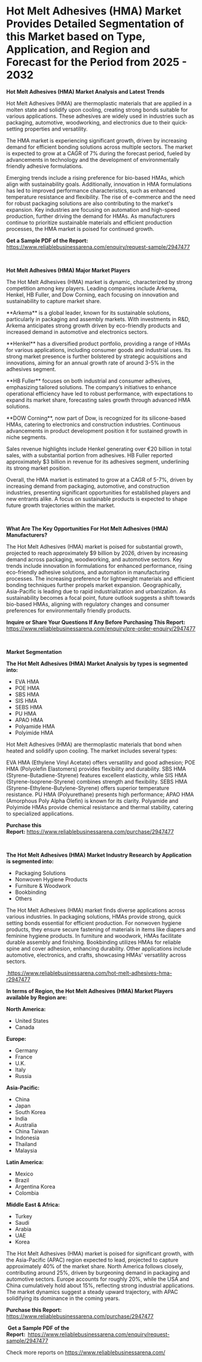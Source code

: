 <p><h1>Hot Melt Adhesives (HMA) Market Provides Detailed Segmentation of this Market based on Type, Application, and Region and Forecast for the Period from 2025 - 2032</h1></p><p><strong>Hot Melt Adhesives (HMA) Market Analysis and Latest Trends</strong></p>
<p><p>Hot Melt Adhesives (HMA) are thermoplastic materials that are applied in a molten state and solidify upon cooling, creating strong bonds suitable for various applications. These adhesives are widely used in industries such as packaging, automotive, woodworking, and electronics due to their quick-setting properties and versatility. </p><p>The HMA market is experiencing significant growth, driven by increasing demand for efficient bonding solutions across multiple sectors. The market is expected to grow at a CAGR of 7% during the forecast period, fueled by advancements in technology and the development of environmentally friendly adhesive formulations. </p><p>Emerging trends include a rising preference for bio-based HMAs, which align with sustainability goals. Additionally, innovation in HMA formulations has led to improved performance characteristics, such as enhanced temperature resistance and flexibility. The rise of e-commerce and the need for robust packaging solutions are also contributing to the market's expansion. Key industries are focusing on automation and high-speed production, further driving the demand for HMAs. As manufacturers continue to prioritize sustainable materials and efficient production processes, the HMA market is poised for continued growth.</p></p>
<p><strong>Get a Sample PDF of the Report:&nbsp;</strong> <a href="https://www.reliablebusinessarena.com/enquiry/request-sample/2947477?utm_campaign=2992&utm_medium=2&utm_source=Github&utm_content=ia&utm_term=12032025&utm_id=hot-melt-adhesives-hma">https://www.reliablebusinessarena.com/enquiry/request-sample/2947477</a></p>
<p>&nbsp;</p>
<p><strong>Hot Melt Adhesives (HMA) Major Market Players</strong></p>
<p><p>The Hot Melt Adhesives (HMA) market is dynamic, characterized by strong competition among key players. Leading companies include Arkema, Henkel, HB Fuller, and Dow Corning, each focusing on innovation and sustainability to capture market share.</p><p>**Arkema** is a global leader, known for its sustainable solutions, particularly in packaging and assembly markets. With investments in R&D, Arkema anticipates strong growth driven by eco-friendly products and increased demand in automotive and electronics sectors.</p><p>**Henkel** has a diversified product portfolio, providing a range of HMAs for various applications, including consumer goods and industrial uses. Its strong market presence is further bolstered by strategic acquisitions and innovations, aiming for an annual growth rate of around 3-5% in the adhesives segment.</p><p>**HB Fuller** focuses on both industrial and consumer adhesives, emphasizing tailored solutions. The company’s initiatives to enhance operational efficiency have led to robust performance, with expectations to expand its market share, forecasting sales growth through advanced HMA solutions.</p><p>**DOW Corning**, now part of Dow, is recognized for its silicone-based HMAs, catering to electronics and construction industries. Continuous advancements in product development position it for sustained growth in niche segments.</p><p>Sales revenue highlights include Henkel generating over €20 billion in total sales, with a substantial portion from adhesives. HB Fuller reported approximately $3 billion in revenue for its adhesives segment, underlining its strong market position.</p><p>Overall, the HMA market is estimated to grow at a CAGR of 5-7%, driven by increasing demand from packaging, automotive, and construction industries, presenting significant opportunities for established players and new entrants alike. A focus on sustainable products is expected to shape future growth trajectories within the market.</p></p>
<p>&nbsp;</p>
<p><strong>What Are The Key Opportunities For Hot Melt Adhesives (HMA) Manufacturers?</strong></p>
<p><p>The Hot Melt Adhesives (HMA) market is poised for substantial growth, projected to reach approximately $9 billion by 2026, driven by increasing demand across packaging, woodworking, and automotive sectors. Key trends include innovation in formulations for enhanced performance, rising eco-friendly adhesive solutions, and automation in manufacturing processes. The increasing preference for lightweight materials and efficient bonding techniques further propels market expansion. Geographically, Asia-Pacific is leading due to rapid industrialization and urbanization. As sustainability becomes a focal point, future outlook suggests a shift towards bio-based HMAs, aligning with regulatory changes and consumer preferences for environmentally friendly products.</p></p>
<p><strong>Inquire or Share Your Questions If Any Before Purchasing This Report:</strong> <a href="https://www.reliablebusinessarena.com/enquiry/pre-order-enquiry/2947477?utm_campaign=2992&utm_medium=2&utm_source=Github&utm_content=ia&utm_term=12032025&utm_id=hot-melt-adhesives-hma">https://www.reliablebusinessarena.com/enquiry/pre-order-enquiry/2947477</a></p>
<p>&nbsp;</p>
<p><strong>Market Segmentation</strong></p>
<p><strong>The Hot Melt Adhesives (HMA) Market Analysis by types is segmented into:</strong></p>
<p><ul><li>EVA HMA</li><li>POE HMA</li><li>SBS HMA</li><li>SIS HMA</li><li>SEBS HMA</li><li>PU HMA</li><li>APAO HMA</li><li>Polyamide HMA</li><li>Polyimide HMA</li></ul></p>
<p><p>Hot Melt Adhesives (HMA) are thermoplastic materials that bond when heated and solidify upon cooling. The market includes several types: </p><p>EVA HMA (Ethylene Vinyl Acetate) offers versatility and good adhesion; POE HMA (Polyolefin Elastomers) provides flexibility and durability. SBS HMA (Styrene-Butadiene-Styrene) features excellent elasticity, while SIS HMA (Styrene-Isoprene-Styrene) combines strength and flexibility. SEBS HMA (Styrene-Ethylene-Butylene-Styrene) offers superior temperature resistance. PU HMA (Polyurethane) presents high performance; APAO HMA (Amorphous Poly Alpha Olefin) is known for its clarity. Polyamide and Polyimide HMAs provide chemical resistance and thermal stability, catering to specialized applications.</p></p>
<p><strong>Purchase this Report:&nbsp;</strong><a href="https://www.reliablebusinessarena.com/purchase/2947477?utm_campaign=2992&utm_medium=2&utm_source=Github&utm_content=ia&utm_term=12032025&utm_id=hot-melt-adhesives-hma">https://www.reliablebusinessarena.com/purchase/2947477</a></p>
<p>&nbsp;</p>
<p><strong>The Hot Melt Adhesives (HMA) Market Industry Research by Application is segmented into:</strong></p>
<p><ul><li>Packaging Solutions</li><li>Nonwoven Hygiene Products</li><li>Furniture & Woodwork</li><li>Bookbinding</li><li>Others</li></ul></p>
<p><p>The Hot Melt Adhesives (HMA) market finds diverse applications across various industries. In packaging solutions, HMAs provide strong, quick setting bonds essential for efficient production. For nonwoven hygiene products, they ensure secure fastening of materials in items like diapers and feminine hygiene products. In furniture and woodwork, HMAs facilitate durable assembly and finishing. Bookbinding utilizes HMAs for reliable spine and cover adhesion, enhancing durability. Other applications include automotive, electronics, and crafts, showcasing HMAs' versatility across sectors.</p></p>
<p><a href="https://www.reliablebusinessarena.com/hot-melt-adhesives-hma-r2947477?utm_campaign=2992&utm_medium=2&utm_source=Github&utm_content=ia&utm_term=12032025&utm_id=hot-melt-adhesives-hma">&nbsp;https://www.reliablebusinessarena.com/hot-melt-adhesives-hma-r2947477</a></p>
<p><strong>In terms of Region, the Hot Melt Adhesives (HMA) Market Players available by Region are:</strong></p>
<p>
    <p> <strong> North America: </strong>
        <ul>
            <li>United States</li>
            <li>Canada</li>
        </ul>
        </p> 
    <p> <strong> Europe: </strong>
        <ul>
            <li>Germany</li>
            <li>France</li>
            <li>U.K.</li>
            <li>Italy</li>
            <li>Russia</li>
        </ul>
        </p> 
    <p> <strong> Asia-Pacific: </strong>
        <ul>
            <li>China</li>
            <li>Japan</li>
            <li>South Korea</li>
            <li>India</li>
            <li>Australia</li>
            <li>China Taiwan</li>
            <li>Indonesia</li>
            <li>Thailand</li>
            <li>Malaysia</li>
        </ul>
        </p> 
    <p> <strong> Latin America: </strong>
        <ul>
            <li>Mexico</li>
            <li>Brazil</li>
            <li>Argentina Korea</li>
            <li>Colombia</li>
        </ul>
        </p> 
    <p> <strong> Middle East & Africa: </strong>
        <ul>
            <li>Turkey</li>
            <li>Saudi</li>
            <li>Arabia</li>
            <li>UAE</li>
            <li>Korea</li>
        </ul>
    </p>
    </p>
<p><p>The Hot Melt Adhesives (HMA) market is poised for significant growth, with the Asia-Pacific (APAC) region expected to lead, projected to capture approximately 40% of the market share. North America follows closely, contributing around 25%, driven by burgeoning demand in packaging and automotive sectors. Europe accounts for roughly 20%, while the USA and China cumulatively hold about 15%, reflecting strong industrial applications. The market dynamics suggest a steady upward trajectory, with APAC solidifying its dominance in the coming years.</p></p>
<p><strong>Purchase this Report: </strong><a href="https://www.reliablebusinessarena.com/purchase/2947477?utm_campaign=2992&utm_medium=2&utm_source=Github&utm_content=ia&utm_term=12032025&utm_id=hot-melt-adhesives-hma">https://www.reliablebusinessarena.com/purchase/2947477</a></p>
<p>&nbsp;<strong>Get a Sample PDF of the Report:&nbsp;&nbsp;</strong><a href="https://www.reliablebusinessarena.com/enquiry/request-sample/2947477?utm_campaign=2992&utm_medium=2&utm_source=Github&utm_content=ia&utm_term=12032025&utm_id=hot-melt-adhesives-hma">https://www.reliablebusinessarena.com/enquiry/request-sample/2947477</a></p>
<p><strong></strong></p>
<p>Check more reports on <a href="https://www.reliablebusinessarena.com/?utm_campaign=2992&utm_medium=2&utm_source=Github&utm_content=ia&utm_term=12032025&utm_id=hot-melt-adhesives-hma">https://www.reliablebusinessarena.com/</a></p>